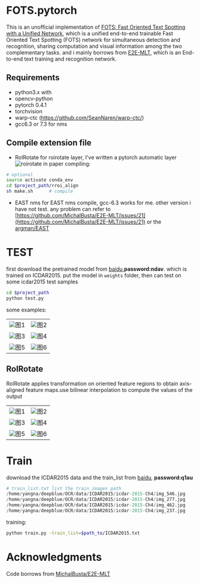 # FOTS.pytorch
This is an unofficial implementation of [FOTS: Fast Oriented Text Spotting with a Unified Network](https://arxiv.org/abs/1801.01671), which is a unified end-to-end trainable Fast Oriented Text Spotting (FOTS) network for simultaneous detection and recognition, sharing computation and visual information among the two complementary tasks. and i mainly borrows from [E2E-MLT](https://arxiv.org/abs/1801.09919), which is an End-to-end text training and recognition network.

## Requirements
  - python3.x with
  - opencv-python
  - pytorch 0.4.1
  - torchvision
  - warp-ctc (https://github.com/SeanNaren/warp-ctc/)
  - gcc6.3 or 7.3 for nms

## Compile extension file
- RoIRotate
for roirotate layer, I've written a pytorch automatic layer
![roirotate in paper](./images/roirototate.jpg)
compiling:
```bash
# optional
source activate conda_env
cd $project_path/rroi_align
sh make.sh      # compile
```

- EAST nms
for EAST nms compile, gcc-6.3 works for me. other version i have not test.
any problem can refer to [https://github.com/MichalBusta/E2E-MLT/issues/21](https://github.com/MichalBusta/E2E-MLT/issues/21) or the [argman/EAST](https://github.com/argman/EAST)


# TEST
first download the pretrained model from [baidu](https://pan.baidu.com/s/1So6SRIMUOKL9R7rn9dvC0A),**password:ndav**. which is trained on ICDAR2015. put the model in `weights` folder, then can test on some icdar2015 test samples
```bash
cd $project_path
python test.py
```
some examples:
<table>
    <tr>
    <td ><center><img src="./data/ICDAR2015/img_1.jpg" >图1 </center></td>
    <td ><center><img src="./data/ICDAR2015/img_4.jpg"  >图2 </center></td>
    </tr>
    <tr>
    <td ><center><img src="./data/ICDAR2015/img_7.jpg" >图3 </center></td>
    <td ><center><img src="./data/ICDAR2015/img_22.jpg"  >图4 </center></td>
    </tr>
    <tr>
    <td ><center><img src="./data/ICDAR2015/img_13.jpg" >图5 </center></td>
    <td ><center><img src="./data/ICDAR2015/img_16.jpg"  >图6 </center></td>
    </tr>
</table>


## RoIRotate
RoIRotate applies transformation on oriented feature regions to obtain axis-aligned feature maps.use bilinear interpolation to compute the values of the output
<table>
    <tr>
    <td ><center><img src="./data/tshow/crop13.jpg" >图1 </center></td>
    <td ><center><img src="./data/tshow/crop8.jpg"  >图2 </center></td>
    </tr>
    <tr>
    <td ><center><img src="./data/tshow/crop3.jpg" >图3 </center></td>
    <td ><center><img src="./data/tshow/crop4.jpg"  >图4 </center></td>
    </tr>
    <tr>
    <td ><center><img src="./data/tshow/crop5.jpg" >图5 </center></td>
    <td ><center><img src="./data/tshow/crop6.jpg"  >图6 </center></td>
    </tr>
</table>


# Train
download the ICDAR2015 data and the train_list from [baidu](https://pan.baidu.com/s/1caSNRb9DIHSEvbTtPpKaeA), **password:q1au**
```python
# train_list.txt list the train images path
/home/yangna/deepblue/OCR/data/ICDAR2015/icdar-2015-Ch4/img_546.jpg
/home/yangna/deepblue/OCR/data/ICDAR2015/icdar-2015-Ch4/img_277.jpg
/home/yangna/deepblue/OCR/data/ICDAR2015/icdar-2015-Ch4/img_462.jpg
/home/yangna/deepblue/OCR/data/ICDAR2015/icdar-2015-Ch4/img_237.jpg
```

training:
```bash
python train.py -train_list=$path_to/ICDAR2015.txt
```

# Acknowledgments

 Code borrows from [MichalBusta/E2E-MLT](https://github.com/MichalBusta/E2E-MLT)
